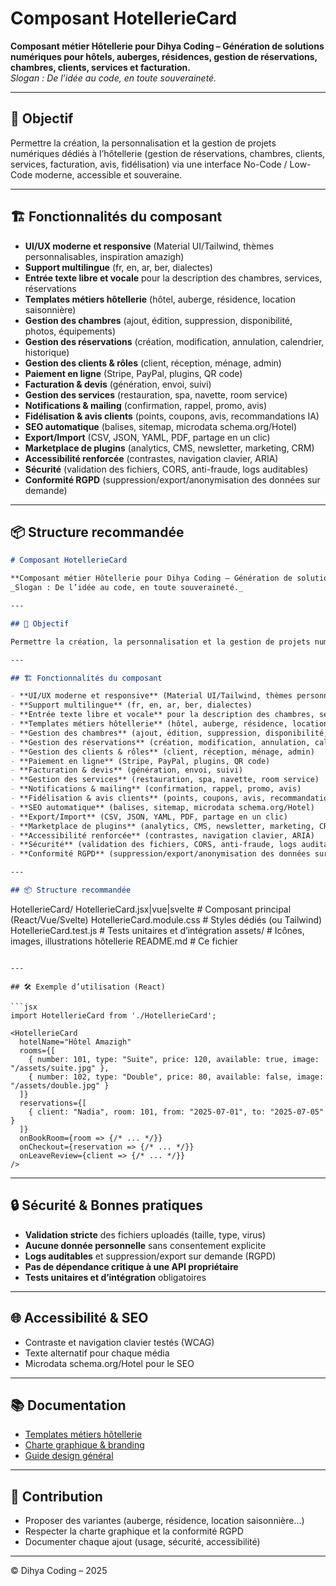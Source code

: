 # Composant HotellerieCard

**Composant métier Hôtellerie pour Dihya Coding – Génération de solutions numériques pour hôtels, auberges, résidences, gestion de réservations, chambres, clients, services et facturation.**  
_Slogan : De l’idée au code, en toute souveraineté._

---

## 🎯 Objectif

Permettre la création, la personnalisation et la gestion de projets numériques dédiés à l’hôtellerie (gestion de réservations, chambres, clients, services, facturation, avis, fidélisation) via une interface No-Code / Low-Code moderne, accessible et souveraine.

---

## 🏗️ Fonctionnalités du composant

- **UI/UX moderne et responsive** (Material UI/Tailwind, thèmes personnalisables, inspiration amazigh)
- **Support multilingue** (fr, en, ar, ber, dialectes)
- **Entrée texte libre et vocale** pour la description des chambres, services, réservations
- **Templates métiers hôtellerie** (hôtel, auberge, résidence, location saisonnière)
- **Gestion des chambres** (ajout, édition, suppression, disponibilité, photos, équipements)
- **Gestion des réservations** (création, modification, annulation, calendrier, historique)
- **Gestion des clients & rôles** (client, réception, ménage, admin)
- **Paiement en ligne** (Stripe, PayPal, plugins, QR code)
- **Facturation & devis** (génération, envoi, suivi)
- **Gestion des services** (restauration, spa, navette, room service)
- **Notifications & mailing** (confirmation, rappel, promo, avis)
- **Fidélisation & avis clients** (points, coupons, avis, recommandations IA)
- **SEO automatique** (balises, sitemap, microdata schema.org/Hotel)
- **Export/Import** (CSV, JSON, YAML, PDF, partage en un clic)
- **Marketplace de plugins** (analytics, CMS, newsletter, marketing, CRM)
- **Accessibilité renforcée** (contrastes, navigation clavier, ARIA)
- **Sécurité** (validation des fichiers, CORS, anti-fraude, logs auditables)
- **Conformité RGPD** (suppression/export/anonymisation des données sur demande)

---

## 📦 Structure recommandée
```markdown
# Composant HotellerieCard

**Composant métier Hôtellerie pour Dihya Coding – Génération de solutions numériques pour hôtels, auberges, résidences, gestion de réservations, chambres, clients, services et facturation.**  
_Slogan : De l’idée au code, en toute souveraineté._

---

## 🎯 Objectif

Permettre la création, la personnalisation et la gestion de projets numériques dédiés à l’hôtellerie (gestion de réservations, chambres, clients, services, facturation, avis, fidélisation) via une interface No-Code / Low-Code moderne, accessible et souveraine.

---

## 🏗️ Fonctionnalités du composant

- **UI/UX moderne et responsive** (Material UI/Tailwind, thèmes personnalisables, inspiration amazigh)
- **Support multilingue** (fr, en, ar, ber, dialectes)
- **Entrée texte libre et vocale** pour la description des chambres, services, réservations
- **Templates métiers hôtellerie** (hôtel, auberge, résidence, location saisonnière)
- **Gestion des chambres** (ajout, édition, suppression, disponibilité, photos, équipements)
- **Gestion des réservations** (création, modification, annulation, calendrier, historique)
- **Gestion des clients & rôles** (client, réception, ménage, admin)
- **Paiement en ligne** (Stripe, PayPal, plugins, QR code)
- **Facturation & devis** (génération, envoi, suivi)
- **Gestion des services** (restauration, spa, navette, room service)
- **Notifications & mailing** (confirmation, rappel, promo, avis)
- **Fidélisation & avis clients** (points, coupons, avis, recommandations IA)
- **SEO automatique** (balises, sitemap, microdata schema.org/Hotel)
- **Export/Import** (CSV, JSON, YAML, PDF, partage en un clic)
- **Marketplace de plugins** (analytics, CMS, newsletter, marketing, CRM)
- **Accessibilité renforcée** (contrastes, navigation clavier, ARIA)
- **Sécurité** (validation des fichiers, CORS, anti-fraude, logs auditables)
- **Conformité RGPD** (suppression/export/anonymisation des données sur demande)

---

## 📦 Structure recommandée

```
HotellerieCard/
  HotellerieCard.jsx|vue|svelte   # Composant principal (React/Vue/Svelte)
  HotellerieCard.module.css       # Styles dédiés (ou Tailwind)
  HotellerieCard.test.js          # Tests unitaires et d’intégration
  assets/                         # Icônes, images, illustrations hôtellerie
  README.md                       # Ce fichier
```

---

## 🛠️ Exemple d’utilisation (React)

```jsx
import HotellerieCard from './HotellerieCard';

<HotellerieCard
  hotelName="Hôtel Amazigh"
  rooms={[
    { number: 101, type: "Suite", price: 120, available: true, image: "/assets/suite.jpg" },
    { number: 102, type: "Double", price: 80, available: false, image: "/assets/double.jpg" }
  ]}
  reservations={[
    { client: "Nadia", room: 101, from: "2025-07-01", to: "2025-07-05" }
  ]}
  onBookRoom={room => {/* ... */}}
  onCheckout={reservation => {/* ... */}}
  onLeaveReview={client => {/* ... */}}
/>
```

---

## 🔒 Sécurité & Bonnes pratiques

- **Validation stricte** des fichiers uploadés (taille, type, virus)
- **Aucune donnée personnelle** sans consentement explicite
- **Logs auditables** et suppression/export sur demande (RGPD)
- **Pas de dépendance critique à une API propriétaire**
- **Tests unitaires et d’intégration** obligatoires

---

## 🌐 Accessibilité & SEO

- Contraste et navigation clavier testés (WCAG)
- Texte alternatif pour chaque média
- Microdata schema.org/Hotel pour le SEO

---

## 📚 Documentation

- [Templates métiers hôtellerie](../../../docs/contribution/templates/README.md)
- [Charte graphique & branding](../../../branding/README.md)
- [Guide design général](../../../design/README.md)

---

## 🤝 Contribution

- Proposer des variantes (auberge, résidence, location saisonnière…)
- Respecter la charte graphique et la conformité RGPD
- Documenter chaque ajout (usage, sécurité, accessibilité)

---

© Dihya Coding – 2025
```